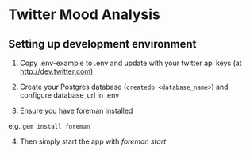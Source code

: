 Twitter Mood Analysis
=====================

Setting up development environment
----------------------------------

1. Copy .env-example to .env and update with your twitter api keys (at http://dev.twitter.com)

2. Create your Postgres database (`createdb <database_name>`) and configure database_url in .env

3. Ensure you have foreman installed

  e.g. `gem install foreman`

4. Then simply start the app with *foreman start*
